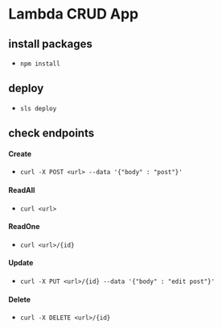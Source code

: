 # Lambda CRUD App

## install packages
- `npm install`

## deploy
- `sls deploy`

## check endpoints
#### Create
- `curl -X POST <url> --data '{"body" : "post"}'`
#### ReadAll
- `curl <url>`
#### ReadOne
- `curl <url>/{id}`
#### Update
- `curl -X PUT <url>/{id} --data '{"body" : "edit post"}'`
#### Delete
- `curl -X DELETE <url>/{id}`